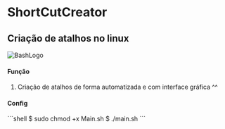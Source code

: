 
<h1>ShortCutCreator</h1>
<h2>Criação de atalhos no linux</h2>


<img src="https://bashlogo.com/img/symbol/jpg/monochrome_light.jpg" alt="BashLogo" title="BashLogo">


<h4> Função </h4>

1) Criação de atalhos de forma automatizada e com interface gráfica ^^

<h4> Config </h4>
```shell
$ sudo chmod +x Main.sh
$ ./main.sh
```
